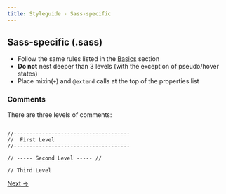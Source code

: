 ```yaml
---
title: Styleguide - Sass-specific
---
```


## Sass-specific (.sass)

- Follow the same rules listed in the [Basics](/styleguide/basics/) section
- **Do not** nest deeper than 3 levels (with the exception of pseudo/hover states)
- Place mixin(`+`) and `@extend` calls at the top of the properties list

### Comments

There are three levels of comments:

```

//-------------------------------------
//  First Level
//-------------------------------------

// ----- Second Level ----- //

// Third Level

```

<a class="btn--b" href="/styleguide/naming/">Next &rarr;</a>
